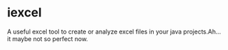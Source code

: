 # iexcel
A useful excel tool to create or analyze excel files in your java projects.Ah... it maybe not so perfect now. 
